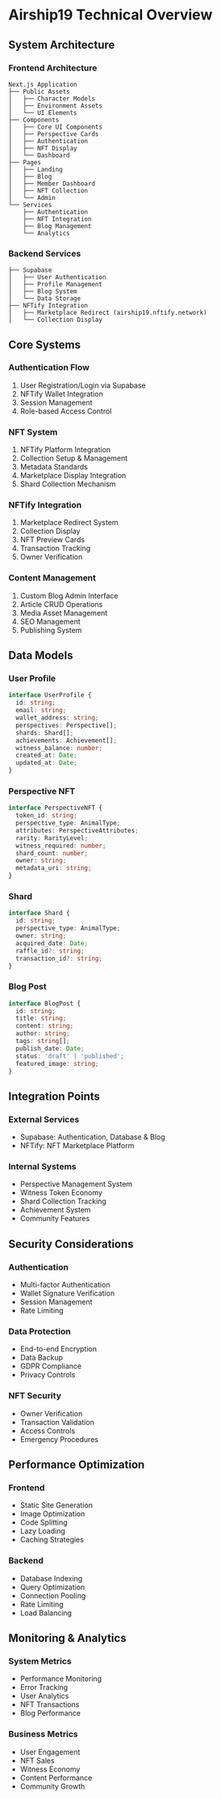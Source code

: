 # Airship19 Technical Overview

## System Architecture

### Frontend Architecture
```
Next.js Application
├── Public Assets
│   ├── Character Models
│   ├── Environment Assets
│   └── UI Elements
├── Components
│   ├── Core UI Components
│   ├── Perspective Cards
│   ├── Authentication
│   ├── NFT Display
│   └── Dashboard
├── Pages
│   ├── Landing
│   ├── Blog
│   ├── Member Dashboard
│   ├── NFT Collection
│   └── Admin
└── Services
    ├── Authentication
    ├── NFT Integration
    ├── Blog Management
    └── Analytics
```

### Backend Services
```
├── Supabase
│   ├── User Authentication
│   ├── Profile Management
│   ├── Blog System
│   └── Data Storage
├── NFTify Integration
│   ├── Marketplace Redirect (airship19.nftify.network)
│   └── Collection Display
```

## Core Systems

### Authentication Flow
1. User Registration/Login via Supabase
2. NFTify Wallet Integration
3. Session Management
4. Role-based Access Control

### NFT System
1. NFTify Platform Integration
2. Collection Setup & Management
3. Metadata Standards
4. Marketplace Display Integration
5. Shard Collection Mechanism

### NFTify Integration
1. Marketplace Redirect System
2. Collection Display
3. NFT Preview Cards
4. Transaction Tracking
5. Owner Verification

### Content Management
1. Custom Blog Admin Interface
2. Article CRUD Operations
3. Media Asset Management
4. SEO Management
5. Publishing System

## Data Models

### User Profile
```typescript
interface UserProfile {
  id: string;
  email: string;
  wallet_address: string;
  perspectives: Perspective[];
  shards: Shard[];
  achievements: Achievement[];
  witness_balance: number;
  created_at: Date;
  updated_at: Date;
}
```

### Perspective NFT
```typescript
interface PerspectiveNFT {
  token_id: string;
  perspective_type: AnimalType;
  attributes: PerspectiveAttributes;
  rarity: RarityLevel;
  witness_required: number;
  shard_count: number;
  owner: string;
  metadata_uri: string;
}
```

### Shard
```typescript
interface Shard {
  id: string;
  perspective_type: AnimalType;
  owner: string;
  acquired_date: Date;
  raffle_id?: string;
  transaction_id?: string;
}
```

### Blog Post
```typescript
interface BlogPost {
  id: string;
  title: string;
  content: string;
  author: string;
  tags: string[];
  publish_date: Date;
  status: 'draft' | 'published';
  featured_image: string;
}
```

## Integration Points

### External Services
- Supabase: Authentication, Database & Blog
- NFTify: NFT Marketplace Platform

### Internal Systems
- Perspective Management System
- Witness Token Economy
- Shard Collection Tracking
- Achievement System
- Community Features

## Security Considerations

### Authentication
- Multi-factor Authentication
- Wallet Signature Verification
- Session Management
- Rate Limiting

### Data Protection
- End-to-end Encryption
- Data Backup
- GDPR Compliance
- Privacy Controls

### NFT Security
- Owner Verification
- Transaction Validation
- Access Controls
- Emergency Procedures

## Performance Optimization

### Frontend
- Static Site Generation
- Image Optimization
- Code Splitting
- Lazy Loading
- Caching Strategies

### Backend
- Database Indexing
- Query Optimization
- Connection Pooling
- Rate Limiting
- Load Balancing

## Monitoring & Analytics

### System Metrics
- Performance Monitoring
- Error Tracking
- User Analytics
- NFT Transactions
- Blog Performance

### Business Metrics
- User Engagement
- NFT Sales
- Witness Economy
- Content Performance
- Community Growth
